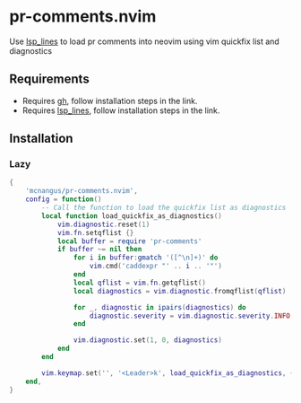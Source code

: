 # pr-comments.nvim
Use [lsp_lines](https://git.sr.ht/~whynothugo/lsp_lines.nvim) to load pr comments into neovim using vim quickfix list and diagnostics

## Requirements

- Requires [gh](https://cli.github.com/), follow installation steps in the link.
- Requires [lsp_lines](https://git.sr.ht/~whynothugo/lsp_lines.nvim), follow installation steps in the link.

## Installation

### Lazy

```lua
{
    'mcnangus/pr-comments.nvim',
    config = function()
        -- Call the function to load the quickfix list as diagnostics
        local function load_quickfix_as_diagnostics()
            vim.diagnostic.reset(1)
            vim.fn.setqflist {}
            local buffer = require 'pr-comments'
            if buffer ~= nil then
                for i in buffer:gmatch '([^\n]+)' do
                    vim.cmd('caddexpr "' .. i .. '"')
                end
                local qflist = vim.fn.getqflist()
                local diagnostics = vim.diagnostic.fromqflist(qflist)

                for _, diagnostic in ipairs(diagnostics) do
                    diagnostic.severity = vim.diagnostic.severity.INFO
                end

                vim.diagnostic.set(1, 0, diagnostics)
            end
        end

        vim.keymap.set('', '<Leader>k', load_quickfix_as_diagnostics, { desc = 'Toggle gh pr comments' })
    end,
}
```

